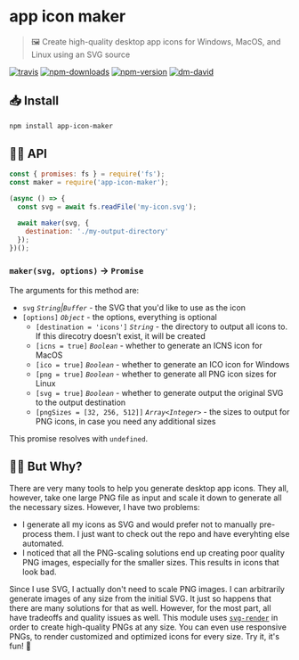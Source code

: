 # app icon maker

> 🖼 Create high-quality desktop app icons for Windows, MacOS, and Linux using an SVG source

[![travis][travis.svg]][travis.link]
[![npm-downloads][npm-downloads.svg]][npm.link]
[![npm-version][npm-version.svg]][npm.link]
[![dm-david][dm-david.svg]][dm-david.link]

[travis.svg]: https://travis-ci.com/catdad/app-icon-maker.svg?branch=master
[travis.link]: https://travis-ci.com/catdad/app-icon-maker
[npm-downloads.svg]: https://img.shields.io/npm/dm/app-icon-maker.svg
[npm.link]: https://www.npmjs.com/package/app-icon-maker
[npm-version.svg]: https://img.shields.io/npm/v/app-icon-maker.svg
[dm-david.svg]: https://david-dm.org/catdad/app-icon-maker.svg
[dm-david.link]: https://david-dm.org/catdad/app-icon-maker

## 📥 Install

```bash
npm install app-icon-maker
```

## 👨‍💻 API

```javascript
const { promises: fs } = require('fs');
const maker = require('app-icon-maker');

(async () => {
  const svg = await fs.readFile('my-icon.svg');

  await maker(svg, {
    destination: './my-output-directory'
  });
})();
```

### `maker(svg, options)` → `Promise`

The arguments for this method are:
* `svg` _`String`|`Buffer`_ - the SVG that you'd like to use as the icon
* `[options]` _`Object`_ - the options, everything is optional
  * `[destination = 'icons']` _`String`_ - the directory to output all icons to. If this direcotry doesn't exist, it will be created
  * `[icns = true]` _`Boolean`_ - whether to generate an ICNS icon for MacOS
  * `[ico = true]` _`Boolean`_ - whether to generate an ICO icon for Windows
  * `[png = true]` _`Boolean`_ - whether to generate all PNG icon sizes for Linux
  * `[svg = true]` _`Boolean`_ - whether to generate output the original SVG to the output destination
  * `[pngSizes = [32, 256, 512]]` _`Array<Integer>`_ - the sizes to output for PNG icons, in case you need any additional sizes

This promise resolves with `undefined`.

## 🤷‍♀️ But Why?

There are very many tools to help you generate desktop app icons. They all, however, take one large PNG file as input and scale it down to generate all the necessary sizes. However, I have two problems:
* I generate all my icons as SVG and would prefer not to manually pre-process them. I just want to check out the repo and have everyhting else automated.
* I noticed that all the PNG-scaling solutions end up creating poor quality PNG images, especially for the smaller sizes. This results in icons that look bad.

Since I use SVG, I actually don't need to scale PNG images. I can arbitrarily generate images of any size from the initial SVG. It just so happens that there are many solutions for that as well. However, for the most part, all have tradeoffs and quality issues as well. This module uses [`svg-render`](https://github.com/catdad-experiments/svg-render) in order to create high-quality PNGs at any size. You can even use responsive PNGs, to render customized and optimized icons for every size. Try it, it's fun! 🎉
